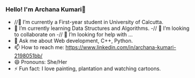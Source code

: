### Hello! I'm Archana Kumari👋


- //🔭 I’m currently a First-year student in University of Calcutta.
- 🌱 I’m currently learning Data Structures and Algorithms.
-// 👯 I’m looking to collaborate on 
-// 🤔 I’m looking for help with ...
- 💬 Ask me about Web development, C++, Python.
- 📫 How to reach me: https://www.linkedin.com/in/archana-kumari-2198051bb/
- 😄 Pronouns: She/Her
- ⚡ Fun fact: I love painting, plantation and watching cartoons.


